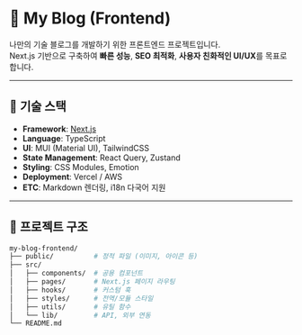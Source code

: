 # 📝 My Blog (Frontend)

나만의 기술 블로그를 개발하기 위한 프론트엔드 프로젝트입니다.  
Next.js 기반으로 구축하여 **빠른 성능**, **SEO 최적화**, **사용자 친화적인 UI/UX**를 목표로 합니다.

---

## 🚀 기술 스택

- **Framework**: [Next.js](https://nextjs.org/)  
- **Language**: TypeScript  
- **UI**: MUI (Material UI), TailwindCSS  
- **State Management**: React Query, Zustand  
- **Styling**: CSS Modules, Emotion  
- **Deployment**: Vercel / AWS  
- **ETC**: Markdown 렌더링, i18n 다국어 지원

---

## 📂 프로젝트 구조

```bash
my-blog-frontend/
├── public/          # 정적 파일 (이미지, 아이콘 등)
├── src/
│   ├── components/  # 공용 컴포넌트
│   ├── pages/       # Next.js 페이지 라우팅
│   ├── hooks/       # 커스텀 훅
│   ├── styles/      # 전역/모듈 스타일
│   ├── utils/       # 유틸 함수
│   └── lib/         # API, 외부 연동
└── README.md
